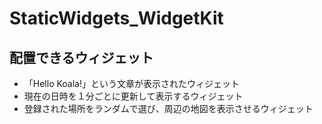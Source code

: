 # StaticWidgets_WidgetKit


## 配置できるウィジェット
- 「Hello Koala!」という文章が表示されたウィジェット
- 現在の日時を１分ごとに更新して表示するウィジェット
- 登録された場所をランダムで選び、周辺の地図を表示させるウィジェット
